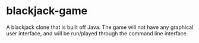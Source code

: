 # blackjack-game
A blackjack clone that is built off Java. The game will not have any graphical user interface, and will be run/played through the command line interface.
